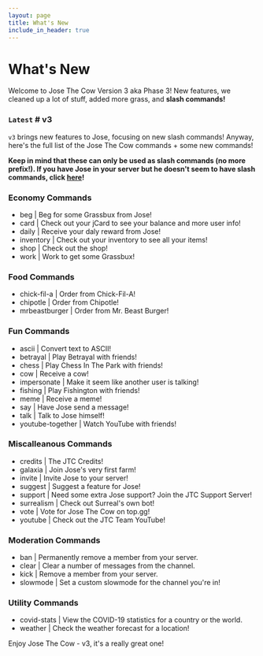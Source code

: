 ```yaml
---
layout: page
title: What's New
include_in_header: true
---
```

# What's New
Welcome to Jose The Cow Version 3 aka Phase 3! New features, we cleaned up a lot of stuff, added more grass, and **slash commands!**

### `Latest` # **v3**
`v3` brings new features to Jose, focusing on new slash commands! Anyway, here's the full list of the Jose The Cow commands + some new commands!

**Keep in mind that these can only be used as slash commands (no more prefix!). If you have Jose in your server but he doesn't seem to have slash commands, click [here](https://josethecow.ml/invite)!**

### Economy Commands
- beg | Beg for some Grassbux from Jose!
- card | Check out your jCard to see your balance and more user info!
- daily | Receive your daly reward from Jose!
- inventory | Check out your inventory to see all your items!
- shop | Check out the shop!
- work | Work to get some Grassbux!

### Food Commands
- chick-fil-a | Order from Chick-Fil-A!
- chipotle | Order from Chipotle!
- mrbeastburger | Order from Mr. Beast Burger!

### Fun Commands
- ascii | Convert text to ASCII!
- betrayal | Play Betrayal with friends!
- chess | Play Chess In The Park with friends!
- cow | Receive a cow!
- impersonate | Make it seem like another user is talking!
- fishing | Play Fishington with friends!
- meme | Receive a meme!
- say | Have Jose send a message!
- talk | Talk to Jose himself!
- youtube-together | Watch YouTube with friends!

### Miscalleanous Commands
- credits | The JTC Credits!
- galaxia | Join Jose's very first farm! 
- invite | Invite Jose to your server!
- suggest | Suggest a feature for Jose!
- support | Need some extra Jose support? Join the JTC Support Server!
- surrealism | Check out Surreal's own bot!
- vote | Vote for Jose The Cow on top.gg!
- youtube | Check out the JTC Team YouTube!

### Moderation Commands
- ban | Permanently remove a member from your server.
- clear | Clear a number of messages from the channel.
- kick | Remove a member from your server.
- slowmode | Set a custom slowmode for the channel you're in!

### Utility Commands
- covid-stats | View the COVID-19 statistics for a country or the world.
- weather | Check the weather forecast for a location!

Enjoy Jose The Cow - v3, it's a really great one!
